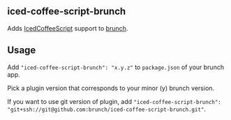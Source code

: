 ## iced-coffee-script-brunch
Adds [IcedCoffeeScript](http://maxtaco.github.com/coffee-script/) support to
[brunch](http://brunch.io).

## Usage
Add `"iced-coffee-script-brunch": "x.y.z"` to `package.json` of your brunch app.

Pick a plugin version that corresponds to your minor (y) brunch version.

If you want to use git version of plugin, add
`"iced-coffee-script-brunch": "git+ssh://git@github.com:brunch/iced-coffee-script-brunch.git"`.
